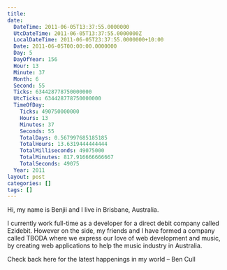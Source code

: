 ```yaml
---
title: 
date:
  DateTime: 2011-06-05T13:37:55.0000000
  UtcDateTime: 2011-06-05T13:37:55.0000000Z
  LocalDateTime: 2011-06-05T23:37:55.0000000+10:00
  Date: 2011-06-05T00:00:00.0000000
  Day: 5
  DayOfYear: 156
  Hour: 13
  Minute: 37
  Month: 6
  Second: 55
  Ticks: 634428778750000000
  UtcTicks: 634428778750000000
  TimeOfDay:
    Ticks: 490750000000
    Hours: 13
    Minutes: 37
    Seconds: 55
    TotalDays: 0.567997685185185
    TotalHours: 13.6319444444444
    TotalMilliseconds: 49075000
    TotalMinutes: 817.916666666667
    TotalSeconds: 49075
  Year: 2011
layout: post
categories: []
tags: []
---
```


Hi, my name is Benjii and I live in Brisbane, Australia.

I currently work full-time as a developer for a direct debit company called Ezidebit. However on the side, my friends and I have formed a company called TBODA where we express our love of web development and music, by creating web applications to help the music industry in Australia.

Check back here for the latest happenings in my world – Ben Cull